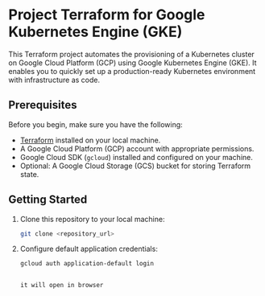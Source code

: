# Project Terraform for Google Kubernetes Engine (GKE)

This Terraform project automates the provisioning of a Kubernetes cluster on Google Cloud Platform (GCP) using Google Kubernetes Engine (GKE). It enables you to quickly set up a production-ready Kubernetes environment with infrastructure as code.

## Prerequisites

Before you begin, make sure you have the following:

- [Terraform](https://www.terraform.io/) installed on your local machine.
- A Google Cloud Platform (GCP) account with appropriate permissions.
- Google Cloud SDK (`gcloud`) installed and configured on your machine.
- Optional: A Google Cloud Storage (GCS) bucket for storing Terraform state.

## Getting Started

1. Clone this repository to your local machine:

   ```bash
   git clone <repository_url>


2. Configure default application credentials:

   ```bash
   gcloud auth application-default login


   it will open in browser 




